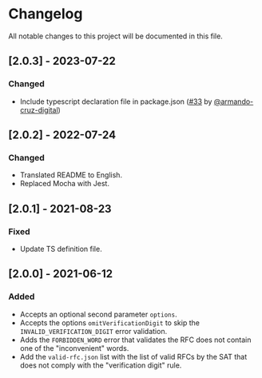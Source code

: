 # Changelog
All notable changes to this project will be documented in this file.

## [2.0.3] - 2023-07-22
### Changed
- Include typescript declaration file in package.json ([#33](https://github.com/manuelmhtr/validate-rfc/pull/33) by [@armando-cruz-digital](https://github.com/armando-cruz-digital))

## [2.0.2] - 2022-07-24
### Changed
- Translated README to English.
- Replaced Mocha with Jest.

## [2.0.1] - 2021-08-23
### Fixed
- Update TS definition file.

## [2.0.0] - 2021-06-12
### Added
- Accepts an optional second parameter `options`.
- Accepts the options `omitVerificationDigit` to skip the `INVALID_VERIFICATION_DIGIT` error validation.
- Adds the `FORBIDDEN_WORD` error that validates the RFC does not contain one of the "inconvenient" words.
- Add the `valid-rfc.json` list with the list of valid RFCs by the SAT that does not comply with the "verification digit" rule.
